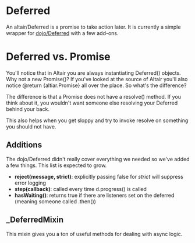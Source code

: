 # Deferred
An altair/Deferred is a promise to take action later. It is currently a simple wrapper for
[dojo/Deferred](http://dojotoolkit.org/reference-guide/1.9/dojo/Deferred.html) with a few add-ons.

# Deferred vs. Promise
You'll notice that in Altair you are always instantiating Deferred() objects. Why not a new Promise()? If you've looked
at the source of Altair you'll also notice @return {altiar.Promise} all over the place. So what's the difference?

The difference is that a Promise does not have a resolve() method. If you think about it, you wouldn't want someone else
resolving your Deferred behind your back.

This also helps when you get sloppy and try to invoke resolve on something you should not have.


## Additions
The dojo/Deferred didn't really cover everything we needed so we've added a few things. This list
is expected to grow.

 - **reject(message, strict)**: explicitly passing false for *strict* will suppress error logging
 - **step(callback)**: called every time d.progress() is called
 - **hasWaiting()**: returns true if there are listeners set on the deferred (meaning someone called .then())

 ## _DeferredMixin
 This mixin gives you a ton of useful methods for dealing with async logic.